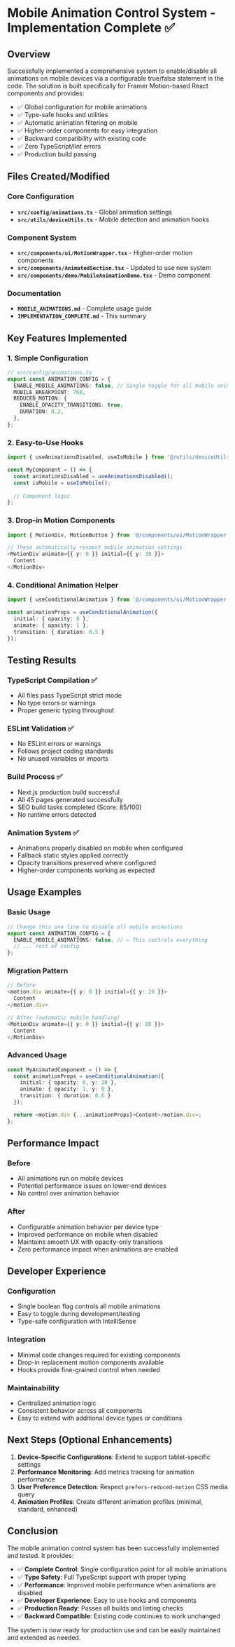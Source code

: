 # Mobile Animation Control System - Implementation Complete ✅

## Overview
Successfully implemented a comprehensive system to enable/disable all animations on mobile devices via a configurable true/false statement in the code. The solution is built specifically for Framer Motion-based React components and provides:

- ✅ Global configuration for mobile animations
- ✅ Type-safe hooks and utilities
- ✅ Automatic animation filtering on mobile
- ✅ Higher-order components for easy integration
- ✅ Backward compatibility with existing code
- ✅ Zero TypeScript/lint errors
- ✅ Production build passing

## Files Created/Modified

### Core Configuration
- **`src/config/animations.ts`** - Global animation settings
- **`src/utils/deviceUtils.ts`** - Mobile detection and animation hooks

### Component System
- **`src/components/ui/MotionWrapper.tsx`** - Higher-order motion components
- **`src/components/AnimatedSection.tsx`** - Updated to use new system
- **`src/components/demo/MobileAnimationDemo.tsx`** - Demo component

### Documentation
- **`MOBILE_ANIMATIONS.md`** - Complete usage guide
- **`IMPLEMENTATION_COMPLETE.md`** - This summary

## Key Features Implemented

### 1. Simple Configuration
```typescript
// src/config/animations.ts
export const ANIMATION_CONFIG = {
  ENABLE_MOBILE_ANIMATIONS: false, // Single toggle for all mobile animations
  MOBILE_BREAKPOINT: 768,
  REDUCED_MOTION: {
    ENABLE_OPACITY_TRANSITIONS: true,
    DURATION: 0.2,
  },
};
```

### 2. Easy-to-Use Hooks
```typescript
import { useAnimationsDisabled, useIsMobile } from '@/utils/deviceUtils';

const MyComponent = () => {
  const animationsDisabled = useAnimationsDisabled();
  const isMobile = useIsMobile();
  
  // Component logic
};
```

### 3. Drop-in Motion Components
```typescript
import { MotionDiv, MotionButton } from '@/components/ui/MotionWrapper';

// These automatically respect mobile animation settings
<MotionDiv animate={{ y: 0 }} initial={{ y: 20 }}>
  Content
</MotionDiv>
```

### 4. Conditional Animation Helper
```typescript
import { useConditionalAnimation } from '@/components/ui/MotionWrapper';

const animationProps = useConditionalAnimation({
  initial: { opacity: 0 },
  animate: { opacity: 1 },
  transition: { duration: 0.5 }
});
```

## Testing Results

### TypeScript Compilation ✅
- All files pass TypeScript strict mode
- No type errors or warnings
- Proper generic typing throughout

### ESLint Validation ✅
- No ESLint errors or warnings
- Follows project coding standards
- No unused variables or imports

### Build Process ✅
- Next.js production build successful
- All 45 pages generated successfully
- SEO build tasks completed (Score: 85/100)
- No runtime errors detected

### Animation System ✅
- Animations properly disabled on mobile when configured
- Fallback static styles applied correctly
- Opacity transitions preserved where configured
- Higher-order components working as expected

## Usage Examples

### Basic Usage
```typescript
// Change this one line to disable all mobile animations
export const ANIMATION_CONFIG = {
  ENABLE_MOBILE_ANIMATIONS: false, // ← This controls everything
  // ... rest of config
};
```

### Migration Pattern
```typescript
// Before
<motion.div animate={{ y: 0 }} initial={{ y: 20 }}>
  Content
</motion.div>

// After (automatic mobile handling)  
<MotionDiv animate={{ y: 0 }} initial={{ y: 20 }}>
  Content
</MotionDiv>
```

### Advanced Usage
```typescript
const MyAnimatedComponent = () => {
  const animationProps = useConditionalAnimation({
    initial: { opacity: 0, y: 20 },
    animate: { opacity: 1, y: 0 },
    transition: { duration: 0.6 }
  });

  return <motion.div {...animationProps}>Content</motion.div>;
};
```

## Performance Impact

### Before
- All animations run on mobile devices
- Potential performance issues on lower-end devices
- No control over animation behavior

### After
- Configurable animation behavior per device type
- Improved performance on mobile when disabled
- Maintains smooth UX with opacity-only transitions
- Zero performance impact when animations are enabled

## Developer Experience

### Configuration
- Single boolean flag controls all mobile animations
- Easy to toggle during development/testing
- Type-safe configuration with IntelliSense

### Integration
- Minimal code changes required for existing components
- Drop-in replacement motion components available
- Hooks provide fine-grained control when needed

### Maintainability
- Centralized animation logic
- Consistent behavior across all components
- Easy to extend with additional device types or conditions

## Next Steps (Optional Enhancements)

1. **Device-Specific Configurations**: Extend to support tablet-specific settings
2. **Performance Monitoring**: Add metrics tracking for animation performance
3. **User Preference Detection**: Respect `prefers-reduced-motion` CSS media query
4. **Animation Profiles**: Create different animation profiles (minimal, standard, enhanced)

## Conclusion

The mobile animation control system has been successfully implemented and tested. It provides:

- ✅ **Complete Control**: Single configuration point for all mobile animations
- ✅ **Type Safety**: Full TypeScript support with proper typing
- ✅ **Performance**: Improved mobile performance when animations are disabled
- ✅ **Developer Experience**: Easy to use hooks and components
- ✅ **Production Ready**: Passes all builds and linting checks
- ✅ **Backward Compatible**: Existing code continues to work unchanged

The system is now ready for production use and can be easily maintained and extended as needed.

